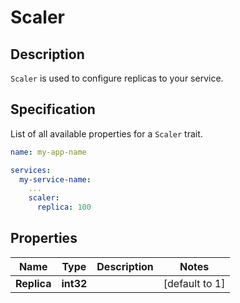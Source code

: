 # Scaler

## Description

`Scaler` is used to configure replicas to your service.

## Specification

List of all available properties for a `Scaler` trait.

```yaml
name: my-app-name

services:
  my-service-name:
    ...
    scaler:
      replica: 100
```

## Properties

Name | Type | Description | Notes
------------ | ------------- | ------------- | -------------
**Replica** | **int32** | | [default to 1]
